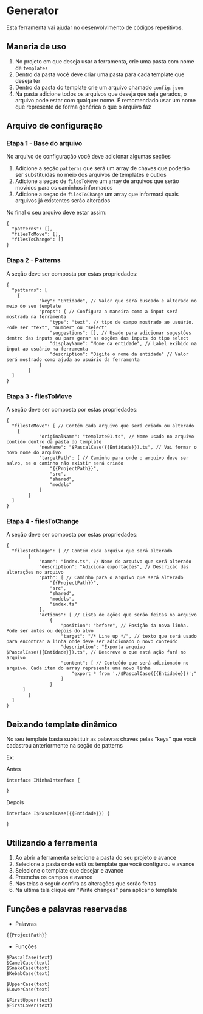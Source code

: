 # Generator
Esta ferramenta vai ajudar no desenvolvimento de códigos repetitivos.


## Maneria de uso
1. No projeto em que deseja usar a ferramenta, crie uma pasta com nome de `templates`
1. Dentro da pasta você deve criar uma pasta para cada template que deseja ter
1. Dentro da pasta do template crie um arquivo chamado `config.json`
1. Na pasta adicione todos os arquivos que deseja que seja gerados, o arquivo pode estar com qualquer nome. É remomendado usar um nome que represente de forma genérica o que o arquivo faz

## Arquivo de configuração

### **Etapa 1** - Base do arquivo

No arquivo de configuração você deve adicionar algumas seções
 
1. Adicione a seção `patterns` que será um array de chaves que poderão ser substituídas no meio dos arquivos de templates e outros 
1. Adicione a seçao de `filesToMove` um array de arquivos que serão movidos para os caminhos informados
1. Adicione a seçao de `filesToChange` um array que informará quais arquivos já existentes serão alterados

No final o seu arquivo deve estar assim:
``` jsonc 
{
  "patterns": [],
  "filesToMove": [],
  "filesToChange": []
}
```

### **Etapa 2** - Patterns

A seção deve ser composta por estas propriedades:

``` jsonc
{
  "patterns": [
    {
			"key": "Entidade", // Valor que será buscado e alterado no meio do seu template
			"props": { // Configura a maneira como a input será mostrada na ferramenta
				"type": "text", // tipo de campo mostrado ao usuário. Pode ser "text", "number" ou "select"
				"suggestions": [], // Usado para adicionar sugestões dentro das inputs ou para gerar as opções das inputs do tipo select
				"displayName": "Nome da entidade", // Label exibido na input ao usuário na ferramenta
				"description": "Digite o nome da entidade" // Valor será mostrado como ajuda ao usuário da ferramenta
			}
		}
  ]
}
```

### **Etapa 3** - filesToMove

A seção deve ser composta por estas propriedades:

``` jsonc
{
  "filesToMove": [ // Contém cada arquivo que será criado ou alterado
    {
			"originalName": "template01.ts", // Nome usado no arquivo contido dentro da pasta do template
			"newName": "$PascalCase({{Entidade}}).ts", // Vai formar o novo nome do arquivo
			"targetPath": [ // Caminho para onde o arquivo deve ser salvo, se o caminho não existir será criado
				"{{ProjectPath}}",
				"src",
				"shared",
				"models"
			]
		}
  ]
}
```

### **Etapa 4** - filesToChange

A seção deve ser composta por estas propriedades:

``` jsonc
{
  "filesToChange": [ // Contém cada arquivo que será alterado
		{
			"name": "index.ts", // Nome do arquivo que será alterado
			"description": "Adiciona exportações", // Descrição das alterações no arquivo
			"path": [ // Caminho para o arquivo que será alterado
				"{{ProjectPath}}",
				"src",
				"shared",
				"models",
				"index.ts"
			],
			"actions": [ // Lista de ações que serão feitas no arquivo
				{
					"position": "before", // Posição da nova linha. Pode ser antes ou depois do alvo
					"target": "/* Line up */", // texto que será usado para encontrar a linha onde deve ser adicionado o novo conteúdo
					"description": "Exporta arquivo $PascalCase({{Entidade}}).ts", // Descreve o que está ação fará no arquivo
					"content": [ // Conteúdo que será adicionado no arquivo. Cada item do array representa uma novo linha
						"export * from './$PascalCase({{Entidade}})';"
					]
				}
      ]
		}
  ]
}
```

## Deixando template dinâmico

No seu template basta subistituir as palavras chaves pelas "keys" que você cadastrou anteriormente na seção de patterns

Ex: 

Antes
``` TS
interface IMinhaInterface {

} 
```

Depois
``` TS
interface I$PascalCase({{Entidade}}) {
  
} 
```

## Utilizando a ferramenta

1. Ao abrir a ferramenta selecione a pasta do seu projeto e avance
1. Selecione a pasta onde está os template que você configurou e avance
1. Selecione o template que desejar e avance
1. Preencha os campos e avance
1. Nas telas a seguir confira as alterações que serão feitas
1. Na ultima tela clique em "Write changes" para aplicar o template

## Funções e palavras reservadas
* Palavras

```
{{ProjectPath}}
```

* Funções
```
$PascalCase(text)
$CamelCase(text)
$SnakeCase(text)
$KebabCase(text)

$UpperCase(text)
$LowerCase(text)

$FirstUpper(text)
$FirstLower(text)
```
